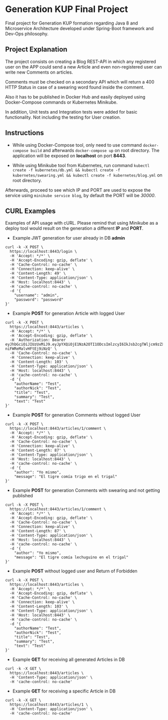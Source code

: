 # Generation KUP Final Project

Final project for Generation KUP formation regarding Java 8 and Microservice Architecture developed under Spring-Boot framework and Dev-Ops philosophy.

## Project Explanation

The project consists on creating a Blog REST-API in which any registered user on the APP could send a new Article and even non-registered user can write new Comments on articles.

Comments must be checked on a secondary API which will return a 400 HTTP Status in case of a swearing word found inside the comment.

Also it has to be published in Docker Hub and easily deployed using Docker-Compose commands or Kubernetes Minikube.

In addition, Unit tests and Integration tests were added for basic functionality. Not including the testing for User creation.

## Instructions

* While using Docker-Compose tool, only need to use command ``docker-compose build`` and afterwards ``docker-compose up`` on root directory. The application will be exposed on **localhost** on port **8443**.

* While using Minikube tool from Kubernetes, run command ``kubectl create -f kubernetes/db.yml && kubectl create -f kubernetes/swearing.yml && kubectl create -f kubernetes/blog.yml`` on root directory.

Afterwards, proceed to see which IP and PORT are used to expose the service using ``minikube service blog``, by default the PORT will be *30000*.

## CURL Examples

Examples of API usage with cURL. Please remind that using Minikube as a deploy tool would result on the generation a different **IP** and **PORT**.

* Example JWT generation for user already in DB **admin**

```
curl -k -X POST \
  https://localhost:8443/login \
  -H 'Accept: */*' \
  -H 'Accept-Encoding: gzip, deflate' \
  -H 'Cache-Control: no-cache' \
  -H 'Connection: keep-alive' \
  -H 'Content-Length: 49' \
  -H 'Content-Type: application/json' \
  -H 'Host: localhost:8443' \
  -H 'cache-control: no-cache' \
  -d '{
	"username": "admin",
	"password": "password"
}'
```
* Example **POST** for generation Article with logged User
```
curl -k -X POST \
  https://localhost:8443/articles \
  -H 'Accept: */*' \
  -H 'Accept-Encoding: gzip, deflate' \
  -H 'Authorization: Bearer  eyJhbGciOiJIUzUxMiJ9.eyJpYXQiOjE1NzA2OTI1ODcsImlzcyI6IkJsb2cgTWljcm9zZXJ2aWNlIiwic3ViIjoiYWRtaW4iLCJleHAiOjE1NzE1NTY1ODd9.wdSIlwtud6dcD3qxFtiu4k2vodkizPw2K_RrUz8BOW9cFwuJ5SF3kmASZ3dghAJkz-niFWReMalvHFtEj9iNzQ' \
  -H 'Cache-Control: no-cache' \
  -H 'Connection: keep-alive' \
  -H 'Content-Length: 103' \
  -H 'Content-Type: application/json' \
  -H 'Host: localhost:8443' \
  -H 'cache-control: no-cache' \
  -d '{
	"authorName": "Test",
	"authorNick": "Test",
	"title": "Test",
	"summary": "Test",
	"text": "Test"
}'
```
* Example **POST** for generation Comments without logged User
```
curl -k -X POST \
  https://localhost:8443/articles/1/comment \
  -H 'Accept: */*' \
  -H 'Accept-Encoding: gzip, deflate' \
  -H 'Cache-Control: no-cache' \
  -H 'Connection: keep-alive' \
  -H 'Content-Length: 87' \
  -H 'Content-Type: application/json' \
  -H 'Host: localhost:8443' \
  -H 'cache-control: no-cache' \
  -d '{
    "author": "Yo mismo",
    "message": "El tigre comía trigo en el trigal"
}'
```
* Example **POST** for generation Comments with swearing and not getting published
```
curl -k -X POST \
  https://localhost:8443/articles/1/comment \
  -H 'Accept: */*' \
  -H 'Accept-Encoding: gzip, deflate' \
  -H 'Cache-Control: no-cache' \
  -H 'Connection: keep-alive' \
  -H 'Content-Length: 87' \
  -H 'Content-Type: application/json' \
  -H 'Host: localhost:8443' \
  -H 'cache-control: no-cache' \
  -d '{
    "author": "Yo mismo",
    "message": "El tigre comía lechuguino en el trigal"
}'
```
* Example **POST** without logged user and Return of Forbidden
```
curl -k -X POST \
  https://localhost:8443/articles \
  -H 'Accept: */*' \
  -H 'Accept-Encoding: gzip, deflate' \
  -H 'Cache-Control: no-cache' \
  -H 'Connection: keep-alive' \
  -H 'Content-Length: 103' \
  -H 'Content-Type: application/json' \
  -H 'Host: localhost:8443' \
  -H 'cache-control: no-cache' \
  -d '{
	"authorName": "Test",
	"authorNick": "Test",
	"title": "Test",
	"summary": "Test",
	"text": "Test"
}'
```
* Example **GET** for receiving all generated Articles in DB
```
curl -k -X GET \
  https://localhost:8443/articles \
  -H 'Content-Type: application/json' \
  -H 'cache-control: no-cache'
```
* Example **GET** for receiving a specific Article in DB
```
curl -k -X GET \
  https://localhost:8443/articles/1 \
  -H 'Content-Type: application/json' \
  -H 'cache-control: no-cache'
```